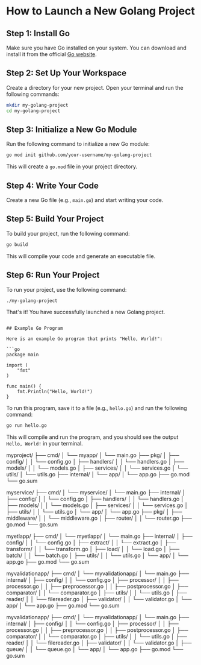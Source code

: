 # How to Launch a New Golang Project

## Step 1: Install Go
Make sure you have Go installed on your system. You can download and install it from the official [Go website](https://golang.org/dl/).

## Step 2: Set Up Your Workspace
Create a directory for your new project. Open your terminal and run the following commands:

```sh
mkdir my-golang-project
cd my-golang-project
```

## Step 3: Initialize a New Go Module
Run the following command to initialize a new Go module:

```sh
go mod init github.com/your-username/my-golang-project
```

This will create a `go.mod` file in your project directory.

## Step 4: Write Your Code
Create a new Go file (e.g., `main.go`) and start writing your code.

## Step 5: Build Your Project
To build your project, run the following command:

```sh
go build
```

This will compile your code and generate an executable file.

## Step 6: Run Your Project

To run your project, use the following command:

```sh
./my-golang-project
```

That's it! You have successfully launched a new Golang project.
```

## Example Go Program

Here is an example Go program that prints "Hello, World!":

```go
package main

import (
    "fmt"
)

func main() {
    fmt.Println("Hello, World!")
}
```

To run this program, save it to a file (e.g., `hello.go`) and run the following command:

```sh
go run hello.go
```

This will compile and run the program, and you should see the output `Hello, World!` in your terminal.


myproject/
├── cmd/
│   └── myapp/
│       └── main.go
├── pkg/
│   ├── config/
│   │   └── config.go
│   ├── handlers/
│   │   └── handlers.go
│   ├── models/
│   │   └── models.go
│   ├── services/
│   │   └── services.go
│   └── utils/
│       └── utils.go
├── internal/
│   └── app/
│       └── app.go
├── go.mod
└── go.sum


myservice/
├── cmd/
│   └── myservice/
│       └── main.go
├── internal/
│   ├── config/
│   │   └── config.go
│   ├── handlers/
│   │   └── handlers.go
│   ├── models/
│   │   └── models.go
│   ├── services/
│   │   └── services.go
│   ├── utils/
│   │   └── utils.go
│   └── app/
│       └── app.go
├── pkg/
│   ├── middleware/
│   │   └── middleware.go
│   ├── router/
│   │   └── router.go
├── go.mod
└── go.sum

myetlapp/
├── cmd/
│   └── myetlapp/
│       └── main.go
├── internal/
│   ├── config/
│   │   └── config.go
│   ├── extract/
│   │   └── extract.go
│   ├── transform/
│   │   └── transform.go
│   ├── load/
│   │   └── load.go
│   ├── batch/
│   │   └── batch.go
│   ├── utils/
│   │   └── utils.go
│   └── app/
│       └── app.go
├── go.mod
└── go.sum

myvalidationapp/
├── cmd/
│   └── myvalidationapp/
│       └── main.go
├── internal/
│   ├── config/
│   │   └── config.go
│   ├── processor/
│   │   ├── processor.go
│   │   ├── preprocessor.go
│   │   ├── postprocessor.go
│   ├── comparator/
│   │   └── comparator.go
│   ├── utils/
│   │   └── utils.go
│   ├── reader/
│   │   └── filereader.go
│   ├── validator/
│   │   └── validator.go
│   └── app/
│       └── app.go
├── go.mod
└── go.sum

myvalidationapp/
├── cmd/
│   └── myvalidationapp/
│       └── main.go
├── internal/
│   ├── config/
│   │   └── config.go
│   ├── processor/
│   │   ├── processor.go
│   │   ├── preprocessor.go
│   │   ├── postprocessor.go
│   ├── comparator/
│   │   └── comparator.go
│   ├── utils/
│   │   └── utils.go
│   ├── reader/
│   │   └── filereader.go
│   ├── validator/
│   │   └── validator.go
│   ├── queue/
│   │   └── queue.go
│   └── app/
│       └── app.go
├── go.mod
└── go.sum